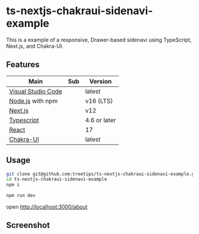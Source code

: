 # ts-nextjs-chakraui-sidenavi-example

This is a example of a responsive, Drawer-based sidenavi using TypeScript, Next.js, and Chakra-UI.

## Features

| Main                                                      | Sub | Version      |
| --------------------------------------------------------- | --- | ------------ |
| [Visual Studio Code](https://code.visualstudio.com/)      |     | latest       |
| [Node.js](https://nodejs.org/en/about/releases/) with npm |     | v16 (LTS)    |
| [Next.js](https://nextjs.org/)                            |     | v12          |
| [Typescript](https://www.typescriptlang.org/)             |     | 4.6 or later |
| [React](https://www.typescriptlang.org/)                  |     | 17           |
| [Chakra-UI](https://chakra-ui.com/)                       |     | latest       |

## Usage

```sh
git clone git@github.com:treetips/ts-nextjs-chakraui-sidenavi-example.git
cd ts-nextjs-chakraui-sidenavi-example
npm i
```

```sh
npm run dev
```

open <http://localhost:3000/about>

## Screenshot
